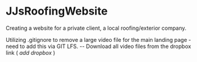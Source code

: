 # JJsRoofingWebsite
Creating a website for a private client, a local roofing/exterior company.

Utilizing .gitignore to remove a large video file for the main landing page - need to add this via GIT LFS.
-- Download all video files from the dropbox link ( *add dropbox* )
